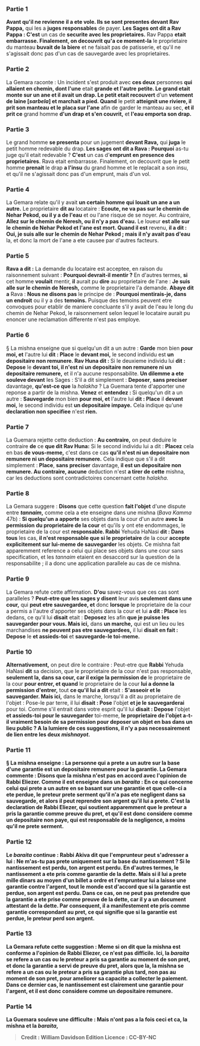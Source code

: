 
### Partie 1
<b>Avant qu'il ne revienne</b> <b>il a ete vole. Ils se sont presentes devant Rav Pappa,</b> qui les a <b>juges responsables</b> de payer. <b>Les Sages ont dit a Rav Pappa : C'est</b> un cas de <b>securite avec les proprietaires.</b> Rav Pappa <b>etait embarrasse. Finalement, on decouvrit qu'a ce moment-la</b> le proprietaire du manteau <b>buvait de la biere</b> et ne faisait pas de patisserie, et qu'il ne s'agissait donc pas d'un cas de sauvegarde avec les proprietaires.

### Partie 2
La Gemara raconte : Un incident s'est produit avec <b>ces deux</b> personnes <b>qui allaient en chemin, dont l'une</b> etait <b>grande et l'autre</b> <b>petite. Le grand etait monte sur un ane et il avait un drap. Le petit etait recouvert</b> d'un <b>vetement de laine [<i>sarbela</i>] et marchait a pied. Quand</b> le petit <b>atteignit une riviere, il prit son manteau et le placa sur l'ane</b> afin de garder le manteau au sec, <b>et il prit ce</b> grand homme <b>d'un drap et s'en couvrit,</b> et <b>l'eau emporta son drap.</b>

### Partie 3
Le grand homme <b>se presenta</b> pour un jugement <b>devant Rava,</b> qui <b>juga</b> le petit homme redevable du drap. <b>Les sages ont dit a Rava : Pourquoi</b> as-tu juge qu'il etait redevable ? <b>C'est</b> un cas d'<b>emprunt en presence des proprietaires</b>. Rava etait embarrasse. Finalement, on decouvrit que</b> le petit homme <b>prenait</b> le drap <b>a l'insu</b> du grand homme et le replacait</b> a son insu,</b> et qu'il ne s'agissait donc pas d'un emprunt, mais d'un vol.

### Partie 4
La Gemara relate qu'il y avait <b>un certain homme qui louait un ane a un autre.</b> Le proprietaire <b>dit au</b> locataire : <b>Ecoute, ne va pas sur le chemin de Nehar Pekod, ou il y a de l'eau</b> et ou l'ane risque de se noyer. Au contraire, <b>Allez sur le chemin de Neresh, ou il n'y a pas d'eau.</b> Le loueur <b>est alle sur le chemin de Nehar Pekod et l'ane est mort. Quand il est</b> revenu, <b>il a dit : Oui, je suis alle sur le chemin de Nehar Pekod ; mais il n'y avait pas d'eau</b> la, et donc la mort de l'ane a ete causee par d'autres facteurs.

### Partie 5
<b>Rava a dit :</b> La demande du locataire est acceptee, en raison du raisonnement suivant : <b>Pourquoi devrait-il mentir ?</b> En d'autres termes, <b>si</b> cet homme <b>voulait</b> mentir, <b>il</b> aurait pu <b>dire</b> au proprietaire de l'ane : <b>Je suis alle sur le chemin de Neresh,</b> comme le proprietaire l'a demande. <b>Abaye dit a</b> Rava : <b>Nous ne disons pas</b> le principe de : <b>Pourquoi mentirais-je, dans un endroit</b> ou il y a des <b>temoins.</b> Puisque des temoins peuvent etre convoques pour etablir de maniere concluante s'il y avait de l'eau le long du chemin de Nehar Pekod, le raisonnement selon lequel le locataire aurait pu enoncer une reclamation differente n'est pas employe.

### Partie 6
§ La mishna enseigne que si quelqu'un dit a un autre : <b>Garde</b> mon bien <b>pour moi, et</b> l'autre lui <b>dit : Place</b> le <b>devant moi,</b> le second individu est <b>un depositaire non remunere. Rav Huna dit : </b> Si le deuxieme individu lui <b>dit : Depose</b> le <b>devant toi, il n'est ni un depositaire non remunere ni un depositaire remunere,</b> et il n'a aucune responsabilite. <b>Un dilemme a ete souleve devant</b> les Sages : S'il a dit simplement : <b>Deposer</b>, <b>sans preciser</b> davantage, <b>qu'est-ce que</b> la <i>halakha</i> ? La Guemara tente d'apporter une reponse a partir de la mishna. <b>Venez</b> et <b>entendez : </b> Si quelqu'un dit a un autre : <b>Sauvegarde</b> mon bien <b>pour moi, et</b> l'autre lui <b>dit : Place</b> il <b>devant moi,</b> le second individu est <b>un depositaire impaye.</b> Cela indique qu'une <b>declaration non specifiee</b> n'est <b>rien.</b>

### Partie 7
La Guemara rejette cette deduction : <b>Au contraire,</b> on peut deduire le contraire <b>de</b> ce <b>que dit Rav Huna:</b> Si le second individu lui a dit : <b>Placez</b> cela en bas <b>de vous-meme,</b> c'est dans ce cas <b>qu'il n'est ni un depositaire non remunere ni un depositaire remunere.</b> Cela indique que s'il a dit simplement : <b>Place</b>, <b>sans preciser</b> davantage, <b>il est un depositaire non remunere. Au contraire, aucune</b> deduction n'est <b>a tirer de cette</b> mishna, car les deductions sont contradictoires concernant cette <i>halakha</i>.

### Partie 8
La Gemara suggere : <b>Disons</b> que cette question <b>fait l'objet</b> d'une dispute entre <b><i>tannaim</i>,</b> comme cela a ete enseigne dans une mishna (<i>Bava Kamma</i> 47b) : <b>Si quelqu'un a apporte</b> ses objets dans la cour d'un autre <b>avec la permission du proprietaire de la cour</b> et qu'ils y ont ete endommages, le proprietaire de la cour est <b>responsable. Rabbi</b> Yehuda HaNasi <b>dit : Dans tous</b> les cas, <b>il n'est responsable que si le proprietaire</b> de la cour <b>accepte explicitement sur lui-meme de sauvegarder</b> les objets. Ce mishna fait apparemment reference a celui qui place ses objets dans une cour sans specification, et les <i>tannaim</i> etaient en desaccord sur la question de la responsabilite ; il a donc une application parallele au cas de ce mishna.

### Partie 9
La Gemara refute cette affirmation. <b>D'ou</b> savez-vous que ces cas sont paralleles ? <b>Peut-etre que les sages y disent</b> leur avis <b>seulement dans une cour,</b> qui <b>peut etre sauvegardee, et</b> donc <b>lorsque</b> le proprietaire de la cour a permis a l'autre d'apporter ses objets dans la cour et lui <b>a dit : Place</b> les dedans, ce qu'il lui <b>disait</b> etait : <b>Deposez</b> les afin <b>que je puisse les sauvegarder pour vous. Mais ici,</b> dans <b>un marche,</b> qui est un lieu ou les marchandises <b>ne peuvent pas etre sauvegardees,</b> il lui <b>disait en fait : Depose</b> le <b>et assieds-toi</b> et <b>sauvegarde-le toi-meme.</b>

### Partie 10
<b>Alternativement,</b> on peut dire le contraire : Peut-etre que <b>Rabbi</b> Yehuda HaNasi <b>dit</b> sa decision, que le proprietaire de la cour n'est pas responsable, <b>seulement la, dans sa cour, car il exige la permission de</b> le proprietaire de la cour <b>pour entrer, et quand</b> le proprietaire de la cour <b>lui a donne la permission d'entrer,</b> tout <b>ce qu'il lui a dit</b> etait : <b>S'asseoir et le sauvegarder. Mais ici,</b> dans le marche, lorsqu'il a dit au proprietaire de l'objet : Pose-le par terre, il lui <b>disait : Pose</b> l'objet <b>et je le sauvegarderai</b> pour toi. Comme s'il entrait dans votre esprit</b> qu'il lui <b>disait : Depose</b> l'objet <b>et assieds-toi pour le sauvegarder</b> toi-meme, <b>le proprietaire de l'objet a-t-il vraiment <b>besoin de sa permission pour deposer</b> un objet <b>en bas</b> dans un lieu public ? A la lumiere de ces suggestions, il n'y a pas necessairement de lien entre les deux <i>mishnayot</i>.

### Partie 11
§ La mishna enseigne : <b>La personne qui a prete a</b> un autre sur la base <b>d'une garantie</b> est <b>un depositaire remunere</b> pour la garantie. La Gemara commente : <b>Disons que la mishna n'est pas en accord avec</b> l'opinion de <b>Rabbi Eliezer. Comme il est enseigne</b> dans un <i>baraita</i> : En ce qui concerne <b>celui qui prete a un autre</b> en se basant <b>sur une garantie et que celle-ci a ete perdue,</b> le preteur <b>prete serment</b> qu'il n'a pas ete negligent dans sa sauvegarde, <b>et</b> alors <b>il</b> peut <b>reprendre son argent</b> qu'il lui a prete. C'est <b>la declaration de Rabbi Eliezer,</b> qui soutient apparemment que le preteur a pris la garantie comme preuve du pret, et qu'il est donc considere comme un depositaire non paye, qui est responsable de la negligence, a moins qu'il ne prete serment.

### Partie 12
Le <i>baraita</i> continue : <b>Rabbi Akiva dit</b> que l'emprunteur peut <b>s'adresser a lui : Ne m'as-tu pas prete uniquement</b> sur la base <b>du nantissement ? </b> Si <b>le nantissement est perdu, ton argent est perdu.</b> En d'autres termes, le nantissement a ete pris comme garantie de la dette. <b>Mais</b> si <b>il lui a prete mille dinars au moyen</b> d'un <b>billet a ordre et</b> l'emprunteur lui a <b>laisse une garantie contre</b> l'argent, <b>tout le monde est d'accord</b> que si <b>la garantie est perdue, son argent est perdu.</b> Dans ce cas, on ne peut pas pretendre que la garantie a ete prise comme preuve de la dette, car il y a un document attestant de la dette. Par consequent, il a manifestement ete pris comme garantie correspondant au pret, ce qui signifie que si la garantie est perdue, le preteur perd son argent.

### Partie 13
La Gemara refute cette suggestion : <b>Meme</b> si <b>on dit</b> que la mishna est conforme a l'opinion de <b>Rabbi Eliezer,</b> ce n'est <b>pas difficile. Ici,</b> la <i>baraita</i> se refere a un cas <b>ou</b> le preteur <b>a pris sa garantie au moment de son pret,</b> et donc la garantie a servi de preuve du pret, alors que <b>la,</b> la mishna se refere a un cas <b>ou</b> le preteur <b>a pris sa garantie</b> plus tard, <b>non pas au moment de son pret,</b> pour ameliorer sa capacite a collecter le paiement. Dans ce dernier cas, le nantissement est clairement une garantie pour l'argent, et il est donc considere comme un depositaire remunere.

### Partie 14
La Guemara souleve une difficulte : <b>Mais n'ont pas</b> a la fois <b>ceci et ca,</b> la mishna et la <i>baraita</i>,

>Credit : William Davidson Edition
>Licence : CC-BY-NC